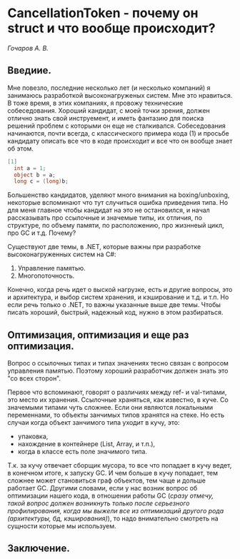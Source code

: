 # СancellationToken - почему он struct и что вообще происходит?

*Гочаров А. В.*

## Введиие.
Мне повезло, последние несколько лет (и несколько компаний) я занимаюсь разработкой высоконагруженых систем. Мне это нравиться. В тоже время, в этих компаниях, я провожу технические собеседования. Хороший кандидат, с моей точки зрения, должен отлично знать свой инструемент, и иметь фантазию для поиска решений проблем с которыми он еще не сталкивался. Собеседования начинаются, почти всегда, с классического примера кода (1) и просьбе кандидату описать все что в коде происходит и все что он вообще знает об этом. 

```csharp
[1]
  int a = 1;
  object b = a;
  long c = (long)b;
```
Большенство кандидатов, уделяют много внимания на boxing/unboxing, некоторые вспоминают что тут случиться ошибка приведения типа. Но для меня главное чтобы кандидат на это не остановился, и начал рассказывать про ссылочные и значемые типы, их отличия, по структуре, по объему памяти, по расположению, про жизннеый цикл, про GC и т.д. Почему?

Существуют две темы, в .NET, которые важны при разработке высоконагруженных систем на C#: 
1. Управление памятью.
2. Многопоточность.  

Конечно, когда речь идет о выской нагрузке, есть и другие вопросы, это и архитектура, и выбор систем хранения, и кэширование и т.д. и т.п. Но если речь только о .NET, то важны указанные выше две темы. Чтобы писать хороший, быстрый, надежный код, нужно в этом разбираться.

## Оптимизация, оптимизация и еще раз оптимизация.

Вопрос о ссылочных типах и типах значениях тесно связан с вопросом управления памятью. Поэтому хороший разработчик должен знать это "со всех сторон".

Первое что вспоминают, говорят о различиях между ref- и val-типами, это место их хранения. Ссылочные храняться, как известно, в куче. Со значемыми типами чуть сложнее. Если они являются локальными переменнами, то объекты занчимых типов хранятся на стеке. Но есть случаи когда объект занчимого типа уходит в кучу, это:
* упаковка,
* нахождение в контейнере (List, Array, и т.п.),
* когда в классе есть поле значимого типа.

Т.к. за кучу отвечает сборщик мусора, то все что попадает в кучу ведет, в конечном итоге, к запуску GC. И чем больше в кучу попадает, тем сложнее может становиться граф объектов, тем чаще и дольше работает GC. 
Другими словами, если у нас возник вопрос об оптимизации нашего кода, в отношении работы GC (*сразу отмечу, такой вопрос должен возникнуть только после серьезного профилирования, когда мы выжели все из оптимизаций другого рода (архитектуры, бд, кэширования)*), то надо внимательно смотреть на сущности которые мы используем. 


## Заключение.
